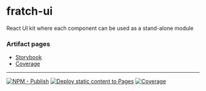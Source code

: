 # fratch-ui

React UI kit where each component can be used as a stand-alone module

### Artifact pages

- [Storybook](https://jorgerojo.github.io/fratch-ui/storybook/)
- [Coverage](https://jorgerojo.github.io/fratch-ui/coverage/)

---

[![NPM - Publish](https://github.com/JorgeRojo/fratch-ui/actions/workflows/npm-publish.yml/badge.svg)](https://github.com/JorgeRojo/fratch-ui/actions/workflows/npm-publish.yml)
[![Deploy static content to Pages](https://github.com/JorgeRojo/fratch-ui/actions/workflows/artifact-pages.yml/badge.svg)](https://github.com/JorgeRojo/fratch-ui/actions/workflows/artifact-pages.yml)
[![Coverage](https://github.com/JorgeRojo/fratch-ui/actions/workflows/coverage.yml/badge.svg)](https://github.com/JorgeRojo/fratch-ui/actions/workflows/coverage.yml)
